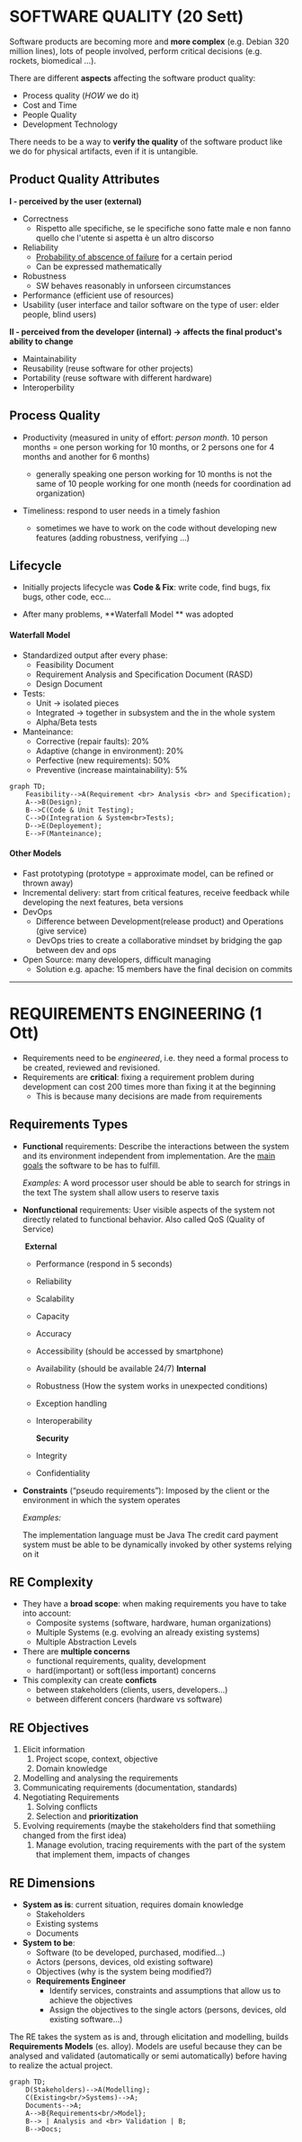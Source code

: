# SOFTWARE QUALITY (20 Sett)

Software products are becoming more and **more complex** (e.g. Debian 320 million lines), lots of people involved, perform critical decisions (e.g. rockets, biomedical ...).

There are different **aspects** affecting the software product quality:

* Process quality (*HOW* we do it)
* Cost and Time
* People Quality
* Development Technology

There needs to be a way to **verify the quality** of the software product like we do for physical artifacts, even if it is untangible.

## Product Quality Attributes

**I - perceived by the user (external)**

* Correctness
  * Rispetto alle specifiche, se le specifiche sono fatte male e non fanno quello che l'utente si aspetta è un altro discorso
* Reliability
	* <u>Probability of abscence of failure</u> for a certain period
	* Can be expressed mathematically
* Robustness
	* SW behaves reasonably in unforseen circumstances
* Performance (efficient use of resources)
* Usability (user interface and tailor software on the type of user: elder people, blind users)

**II - perceived from the developer (internal) -> affects the final product's ability to change**

* Maintainability
* Reusability (reuse software for other projects)
* Portability (reuse software with different hardware)
* Interoperbility

## Process Quality

* Productivity (measured in unity of effort: *person month*. 10 person months = one person working for 10 months, or 2 persons one for 4 months and another for 6 months)
  * generally speaking one person working for 10 months is not the same of 10 people working for one month (needs for coordination ad organization)

* Timeliness: respond to user needs in a timely fashion
  * sometimes we have to work on the code without developing new features (adding robustness, verifying ...)

## Lifecycle

* Initially projects lifecycle was **Code & Fix**: write code, find bugs, fix bugs, other code, ecc...

* After many problems, **Waterfall Model ** was adopted

#### Waterfall Model

* Standardized output after every phase:
	* Feasibility Document
	* Requirement Analysis and Specification Document (RASD)
	* Design Document
* Tests:
	* Unit -> isolated pieces
	* Integrated -> together in subsystem and the in the whole system
	* Alpha/Beta tests
* Manteinance:
	* Corrective (repair faults): 20%
	* Adaptive (change in environment): 20%
	* Perfective (new requirements): 50%
	* Preventive (increase maintainability): 5%

```mermaid
graph TD;
    Feasibility-->A(Requirement <br> Analysis <br> and Specification);
    A-->B(Design);
    B-->C(Code & Unit Testing);
    C-->D(Integration & System<br>Tests);
    D-->E(Deployement);
    E-->F(Manteinance);
```

#### Other Models

- Fast prototyping (prototype = approximate model, can be refined or thrown away)
- Incremental delivery: start from critical features, receive feedback while developing the next features, beta versions
- DevOps
  - Difference between Development(release product) and Operations (give service)
  - DevOps tries to create a collaborative mindset by bridging the gap between dev and ops
- Open Source: many developers, difficult managing
  - Solution e.g. apache: 15 members have the final decision on commits



------------------------------



# REQUIREMENTS ENGINEERING (1 Ott)

* Requirements need to be *engineered*, i.e. they need a formal process to be created, reviewed and revisioned.
* Requirements are **critical**: fixing a requirement problem during development can cost 200 times more than fixing it at the beginning
  *  This is because many decisions are made from requirements

## Requirements Types

* **Functional** requirements: Describe the interactions between the system and its environment
  independent from implementation. Are the <u>main goals</u> the software to be has to fulfill.

  *Examples:*
  A word processor user should be able to search for strings in the text
  The system shall allow users to reserve taxis

* **Nonfunctional** requirements:
  User visible aspects of the system not directly related to functional behavior. Also called QoS (Quality of Service)

  ​	**External**

  * Performance (respond in 5 seconds)

  * Reliability

  * Scalability

  * Capacity

  * Accuracy

  * Accessibility (should be accessed by smartphone)

  * Availability (should be available 24/7)
    **Internal**

  * Robustness (How the system works in unexpected conditions)

  * Exception handling

  * Interoperability

    **Security**

  * Integrity

  * Confidentiality

* **Constraints** (“pseudo requirements”):
  Imposed by the client or the environment in which the system operates

  *Examples:*

  The implementation language must be Java
  The credit card payment system must be able to be dynamically invoked by
  other systems relying on it

## RE Complexity

* They have a **broad scope**: when making requirements you have to take into account:
  * Composite systems (software, hardware, human organizations)
  * Multiple Systems (e.g. evolving an already existing systems)
  * Multiple Abstraction Levels
* There are **multiple concerns**
  * functional requirements, quality, development
  * hard(important) or soft(less important) concerns
* This complexity can create **conficts**
  * between stakeholders (clients, users, developers...)
  * between different concers (hardware vs software)

## RE Objectives

1. Elicit information
   1. Project scope, context, objective
   2. Domain knowledge
2. Modelling and analysing the requirements
3. Communicating requirements (documentation, standards)
4. Negotiating Requirements
   1. Solving conflicts
   2. Selection and **prioritization**
5. Evolving requirements (maybe the stakeholders find that somethiing changed from the first idea)
   1. Manage evolution, tracing requirements with the part of the system that implement them, impacts of changes

## RE Dimensions

* **System as is**: current situation, requires domain knowledge
  * Stakeholders
  * Existing systems
  * Documents
* **System to be**:
  * Software (to be developed, purchased, modified...)
  * Actors (persons, devices, old existing software)
  * Objectives (why is the system being modified?)
  * **Requirements Engineer** 
    * Identify services, constraints and assumptions that allow us to achieve the objectives
    * Assign the objectives to the single actors (persons, devices, old existing software...)

The RE takes the system as is and, through elicitation and modelling, builds **Requirements Models** (es. alloy). Models are useful because they can be analysed and validated (automatically or semi automatically) before having to realize the actual project.

```mermaid
graph TD;
    D(Stakeholders)-->A(Modelling);
    C(Existing<br/>Systems)-->A;
    Documents-->A;
    A-->B{Requirements<br/>Model};
    B--> | Analysis and <br> Validation | B;
    B-->Docs;
```

